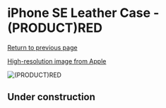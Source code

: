 # iPhone SE Leather Case - (PRODUCT)RED

[Return to previous page](/iphone_5s)

[High-resolution image from Apple](https://store.storeimages.cdn-apple.com/8756/as-images.apple.com/is/MNYV2?wid=4500&hei=4500&fmt=png)

<div style="width: 512px"><img src="/almost_uncompressed/MNYV2.webp" alt="(PRODUCT)RED"></div>

## Under construction
